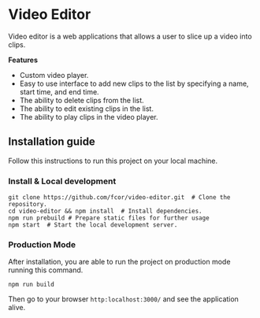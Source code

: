 # **Video Editor**

Video editor is a web applications that allows a user to slice up a video into clips.

**Features**
- Custom video player.
- Easy to use interface to add new clips to the list by specifying a name, start time, and end time.
- The ability to delete clips from the list.
- The ability to edit existing clips in the list.
- The ability to play clips in the video player.

## Installation guide

Follow this instructions to run this project on your local machine.

### Install & Local development

```
git clone https://github.com/fcor/video-editor.git  # Clone the repository.
cd video-editor && npm install  # Install dependencies.
npm run prebuild # Prepare static files for further usage
npm start  # Start the local development server.
 ``` 

 ### Production Mode

 After installation, you are able to run the project on production mode running this command.

 ```
npm run build 
 ```

 Then go to your browser ```http:localhost:3000/``` and see the application alive.

 